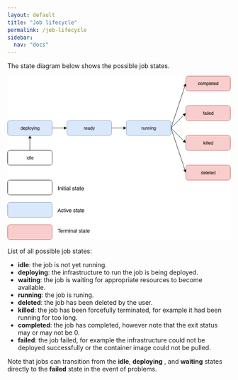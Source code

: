 ```yaml
---
layout: default
title: "Job lifecycle"
permalink: /job-lifecycle
sidebar:
  nav: "docs"
---
```


The state diagram below shows the possible job states.

![Job lifecycle](job-states.png)

List of all possible job states:
* __idle__: the job is not yet running.
* __deploying__: the infrastructure to run the job is being deployed.
* __waiting__: the job is waiting for appropriate resources to become available.
* __running__: the job is runing.
* __deleted__: the job has been deleted by the user.
* __killed__: the job has been forcefully terminated, for example it had been running for too long.
* __completed__: the job has completed, however note that the exit status may or may not be 0.
* __failed__: the job failed, for example the infrastructure could not be deployed successfully or the container image could not be pulled.

Note that jobs can transition from the __idle__, __deploying__ , and __waiting__ states directly to the __failed__ state in the event of problems.

